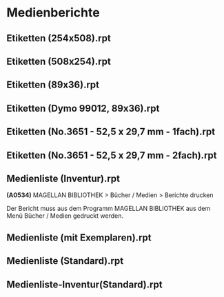 # Medienberichte

## Etiketten (254x508).rpt

## Etiketten (508x254).rpt

## Etiketten (89x36).rpt

## Etiketten (Dymo 99012, 89x36).rpt

## Etiketten (No.3651 - 52,5 x 29,7 mm - 1fach).rpt

## Etiketten (No.3651 - 52,5 x 29,7 mm - 2fach).rpt

## Medienliste (Inventur).rpt



**(A0534)** MAGELLAN BIBLIOTHEK > Bücher / Medien > Berichte drucken

Der Bericht muss aus dem Programm MAGELLAN BIBLIOTHEK aus dem Menü Bücher / Medien gedruckt werden.


## Medienliste (mit Exemplaren).rpt

## Medienliste (Standard).rpt

## Medienliste-Inventur(Standard).rpt

